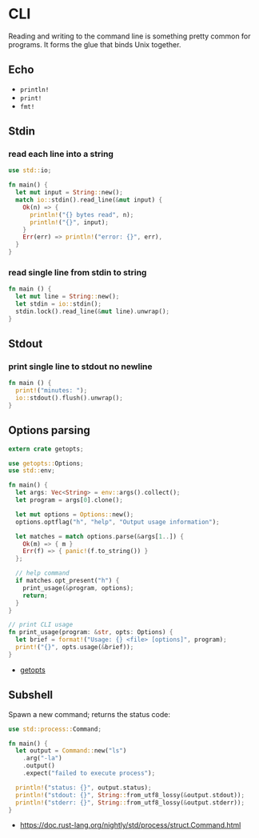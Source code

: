 # CLI
Reading and writing to the command line is something pretty common for
programs. It forms the glue that binds Unix together.

## Echo
- `println!`
- `print!`
- `fmt!`

## Stdin
### read each line into a string
```rs
use std::io;

fn main() {
  let mut input = String::new();
  match io::stdin().read_line(&mut input) {
    Ok(n) => {
      println!("{} bytes read", n);
      println!("{}", input);
    }
    Err(err) => println!("error: {}", err),
  }
}
```

### read single line from stdin to string
```rust
fn main () {
  let mut line = String::new();
  let stdin = io::stdin();
  stdin.lock().read_line(&mut line).unwrap();
}
```

## Stdout
### print single line to stdout no newline
```rust
fn main () {
  print!("minutes: ");
  io::stdout().flush().unwrap();
}
```

## Options parsing
```rs
extern crate getopts;

use getopts::Options;
use std::env;

fn main() {
  let args: Vec<String> = env::args().collect();
  let program = args[0].clone();

  let mut options = Options::new();
  options.optflag("h", "help", "Output usage information");

  let matches = match options.parse(&args[1..]) {
    Ok(m) => { m }
    Err(f) => { panic!(f.to_string()) }
  };

  // help command
  if matches.opt_present("h") {
    print_usage(&program, options);
    return;
  }
}

// print CLI usage
fn print_usage(program: &str, opts: Options) {
  let brief = format!("Usage: {} <file> [options]", program);
  print!("{}", opts.usage(&brief));
}
```
- [getopts](https://github.com/rust-lang-nursery/getopts)

## Subshell
Spawn a new command; returns the status code:
```rust
use std::process::Command;

fn main() {
  let output = Command::new("ls")
    .arg("-la")
    .output()
    .expect("failed to execute process");

  println!("status: {}", output.status);
  println!("stdout: {}", String::from_utf8_lossy(&output.stdout));
  println!("stderr: {}", String::from_utf8_lossy(&output.stderr));
}
```
- https://doc.rust-lang.org/nightly/std/process/struct.Command.html
